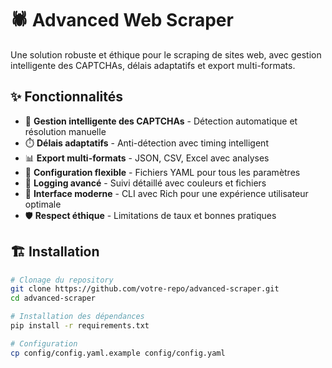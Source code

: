 # 🕷️ Advanced Web Scraper

Une solution robuste et éthique pour le scraping de sites web, avec gestion intelligente des CAPTCHAs, délais adaptatifs et export multi-formats.

## ✨ Fonctionnalités

- 🤖 **Gestion intelligente des CAPTCHAs** - Détection automatique et résolution manuelle
- ⏱️ **Délais adaptatifs** - Anti-détection avec timing intelligent  
- 📊 **Export multi-formats** - JSON, CSV, Excel avec analyses
- 🔧 **Configuration flexible** - Fichiers YAML pour tous les paramètres
- 📝 **Logging avancé** - Suivi détaillé avec couleurs et fichiers
- 🚀 **Interface moderne** - CLI avec Rich pour une expérience utilisateur optimale
- 🛡️ **Respect éthique** - Limitations de taux et bonnes pratiques

## 🏗️ Installation

```bash
# Clonage du repository
git clone https://github.com/votre-repo/advanced-scraper.git
cd advanced-scraper

# Installation des dépendances
pip install -r requirements.txt

# Configuration
cp config/config.yaml.example config/config.yaml